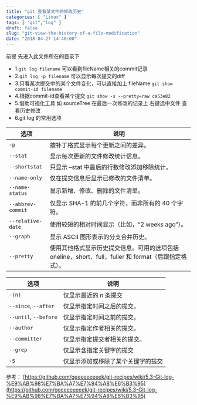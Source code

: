 ```yaml
---
title: "git 查看某文件的修改历史"
categories: [ "Linux" ]
tags: [ "git","log" ]
draft: false
slug: "git-view-the-history-of-a-file-modification"
date: "2018-04-27 14:40:00"
---
```


前提 先进入此文件所在的目录下 

 - 1.`git log filename` 可以看到fileName相关的commit记录
 - 2.`git log -p filename` 可以显示每次提交的diff
 - 3.只看某次提交中的某个文件变化，可以直接加上 fileName `git show commit-id filename`
 - 4.根据commit-id查看某个提交 `git show -s --pretty=raw ca53e82`
 - 5.借助可视化工具 如 sourceTree 在最后一次修改的记录上 右键选中文件 查看历史修改
 - 6.git log 的常用选项
<!--more-->

 
| 选项              | 说明                                                         |
| ----------------- | ------------------------------------------------------------ |
| `-p`              | 按补丁格式显示每个更新之间的差异。                           |
| `--stat`          | 显示每次更新的文件修改统计信息。                             |
| `--shortstat`     | 只显示 –stat 中最后的行数修改添加移除统计。                  |
| `--name-only`     | 仅在提交信息后显示已修改的文件清单。                         |
| `--name-status`   | 显示新增、修改、删除的文件清单。                             |
| `--abbrev-commit` | 仅显示 SHA-1 的前几个字符，而非所有的 40 个字符。            |
| `--relative-date` | 使用较短的相对时间显示（比如，“2 weeks ago”）。              |
| `--graph`         | 显示 ASCII 图形表示的分支合并历史。                          |
| `--pretty`        | 使用其他格式显示历史提交信息。可用的选项包括 oneline，short，full，fuller 和 format（后跟指定格式）。 |

 

| 选项                  | 说明                               |
| --------------------- | ---------------------------------- |
| `-(n)`                | 仅显示最近的 n 条提交              |
| `--since`, `--after`  | 仅显示指定时间之后的提交。         |
| `--until`, `--before` | 仅显示指定时间之前的提交。         |
| `--author`            | 仅显示指定作者相关的提交。         |
| `--committer`         | 仅显示指定提交者相关的提交。       |
| `--grep`              | 仅显示含指定关键字的提交           |
| `-S`                  | 仅显示添加或移除了某个关键字的提交 |

参考： [https://github.com/geeeeeeeeek/git-recipes/wiki/5.3-Git-log-%E9%AB%98%E7%BA%A7%E7%94%A8%E6%B3%95](https://github.com/geeeeeeeeek/git-recipes/wiki/5.3-Git-log-%E9%AB%98%E7%BA%A7%E7%94%A8%E6%B3%95)
